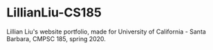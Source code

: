 # LillianLiu-CS185
Lillian Liu's website portfolio, made for University of California - Santa Barbara, CMPSC 185, spring 2020.
